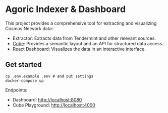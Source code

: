 # Agoric Indexer & Dashboard

This project provides a comprehensive tool for extracting and visualizing Cosmos Network data:

 - Extractor: Extracts data from Tendermint and other relevant sources.
 - [Cube](https://cube.dev): Provides a semantic layout and an API for structured data access.
 - React Dashboard: Visualizes the data in an interactive interface.

## Get started

```
cp .env.example .env # and put settings
docker-compose up
```

Endpoints:

 - Dashboard: [http://localhost:8080](http://localhost:8080)
 - Cube Playground: [http://localhost:4000](http://localhost:4000)
